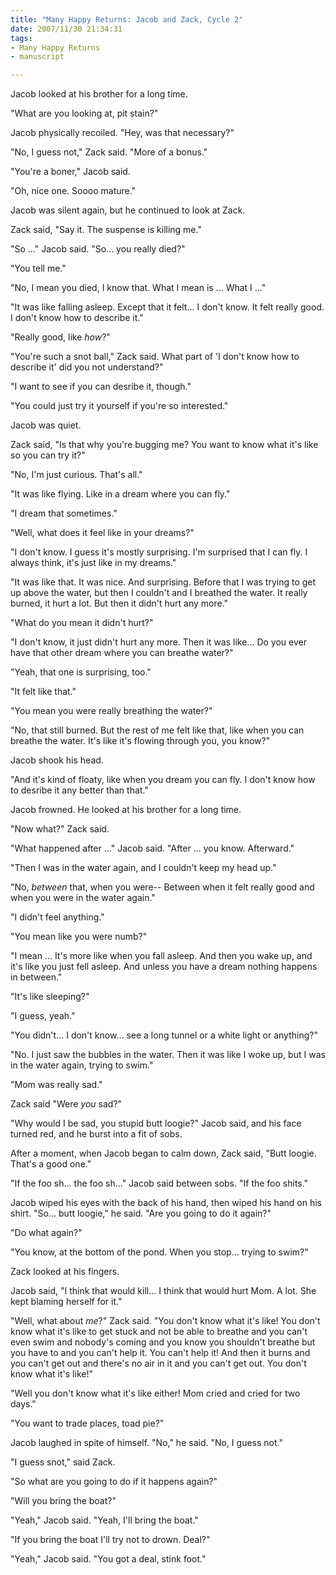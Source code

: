 ```yaml
--- 
title: "Many Happy Returns: Jacob and Zack, Cycle 2"
date: 2007/11/30 21:34:31
tags: 
- Many Happy Returns
- manuscript

---
```


Jacob looked at his brother for a long time.

"What are you looking at, pit stain?"

Jacob physically recoiled.  "Hey, was that necessary?"

"No, I guess not," Zack said.  "More of a bonus."

"You're a boner," Jacob said.

"Oh, nice one.  Soooo mature."

Jacob was silent again, but he continued to look at Zack.

Zack said, "Say it.  The suspense is killing me."

"So ..." Jacob said.  "So... you really died?"

"You tell me."

"No, I mean you died, I know that.  What I mean is ...  What I ..."

"It was like falling asleep.  Except that it felt... I don't know.  It felt really good.  I don't know how to describe it."

"Really good, like <em>how</em>?"

"You're such a snot ball," Zack said.  What part of 'I don't know how to describe it' did you not understand?"

"I want to see if you can desribe it, though."

"You could just try it yourself if you're so interested."

Jacob was quiet.

Zack said, "Is that why you're bugging me?  You want to know what it's like so you can try it?"

"No, I'm just curious.  That's all."

"It was like flying.  Like in a dream where you can fly."

"I dream that sometimes."

"Well, what does it feel like in your dreams?"

"I don't know.  I guess it's mostly surprising.  I'm surprised that I can fly.  I always think, it's just like in my dreams."

"It was like that.  It was nice.  And surprising.  Before that I was trying to get up above the water, but then I couldn't and I breathed the water.  It really burned, it hurt a lot.  But then it didn't hurt any more."

"What do you mean it didn't hurt?"

"I don't know, it just didn't hurt any more.  Then it was like...  Do you ever have that other dream where you can breathe water?"

"Yeah, that one is surprising, too."

"It felt like that."

"You mean you were really breathing the water?"

"No, that still burned.  But the rest of me felt like that, like when you can breathe the water.  It's like it's flowing through you, you know?"

Jacob shook his head.

"And it's kind of floaty, like when you dream you can fly.  I don't know how to desribe it any better than that."

Jacob frowned.  He looked at his brother for a long time.

"Now what?" Zack said.

"What happened after ..." Jacob said.  "After ... you know.  Afterward."

"Then I was in the water again, and I couldn't keep my head up."

"No, <em>between</em> that, when you were--  Between when it felt really good and when you were in the water again."

"I didn't feel anything."

"You mean like you were numb?"

"I mean ...  It's more like when you fall asleep.  And then you wake up, and it's like you just fell asleep.  And unless you have a dream nothing happens in between."

"It's like sleeping?"

"I guess, yeah."

"You didn't...  I don't know... see a long tunnel or a white light or anything?"

"No.  I just saw the bubbles in the water.  Then it was like I woke up, but I was in the water again, trying to swim."

"Mom was really sad."

Zack said "Were <em>you</em> sad?"

"Why would I be sad, you stupid butt loogie?" Jacob said, and his face turned red, and he burst into a fit of sobs.

After a moment, when Jacob began to calm down, Zack said, "Butt loogie.  That's a good one."

"If the foo sh... the foo sh..." Jacob said between sobs.  "If the foo shits."

Jacob wiped his eyes with the back of his hand, then wiped his hand on his shirt.  "So... butt loogie," he said.  "Are you going to do it again?"

"Do what again?"

"You know, at the bottom of the pond.  When you stop... trying to swim?"

Zack looked at his fingers.

Jacob said, "I think that would kill...  I think that would hurt Mom.  A lot.  She kept blaming herself for it."

"Well, what about <em>me</em>?" Zack said.  "You don't know what it's like!  You don't know what it's like to get stuck and not be able to breathe and you can't even swim and nobody's coming and you know you shouldn't breathe but you have to and you can't help it.  You can't help it!  And then it burns and you can't get out and there's no air in it and you can't get out.  You don't know what it's like!"

"Well you don't know what it's like either!  Mom cried and cried for two days."

"You want to trade places, toad pie?"

Jacob laughed in spite of himself.  "No," he said.  "No, I guess not."

"I guess snot," said Zack.

"So what are you going to do if it happens again?"

"Will you bring the boat?"

"Yeah," Jacob said.  "Yeah, I'll bring the boat."

"If you bring the boat I'll try not to drown.  Deal?"

"Yeah," Jacob said.  "You got a deal, stink foot."
